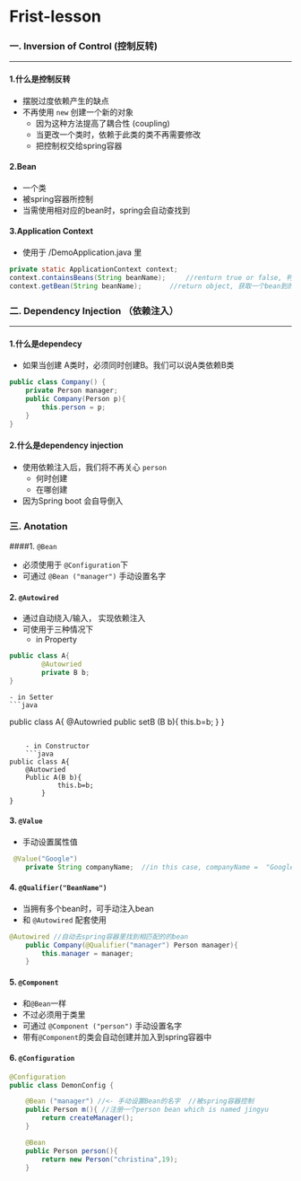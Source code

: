 # Frist-lesson

### 一. Inversion of Control (控制反转)
-----
#### 1.什么是控制反转
- 摆脱过度依赖产生的缺点
- 不再使用 `new` 创建一个新的对象
	- 因为这种方法提高了耦合性 (coupling)
	- 当更改一个类时，依赖于此类的类不再需要修改
	- 把控制权交给spring容器
	
#### 2.Bean
- 一个类
- 被spring容器所控制
- 当需使用相对应的bean时，spring会自动查找到

#### 3.Application Context
- 使用于 /DemoApplication.java 里
```java
private static ApplicationContext context;
context.containsBeans(String beanName);		//renturn true or false, 判断bean是否在spring容器中
context.getBean(String beanName);		//return object, 获取一个bean到的值
```

### 二. Dependency Injection （依赖注入）
----
#### 1.什么是dependecy
- 如果当创建 A类时，必须同时创建B。我们可以说A类依赖B类
```java
public class Company() {
	private Person manager;
	public Company(Person p){
		this.person = p;
	}
}
```

#### 2.什么是dependency injection
- 使用依赖注入后，我们将不再关心 `person` 
	- 何时创建
	- 在哪创建
- 因为Spring boot 会自导倒入

### 三. Anotation
####1. `@Bean`
- 必须使用于 `@Configuration`下
- 可通过 `@Bean ("manager")` 手动设置名字

#### 2. `@Autowired`
- 通过自动绕入/输入， 实现依赖注入
- 可使用于三种情况下
	- in Property
```java
public class A{
		@Autowried
		private B b;
}
```

	- in Setter
	```java
public class A{
	@Autowried
		public setB (B b){
			this.b=b;
		}
}
```

	- in Constructor
	```java
public class A{
	@Autowried
	Public A(B b){
			this.b=b;
		}
}
```
	
#### 3. `@Value`
- 手动设置属性值
```java
 @Value("Google")
    private String companyName;	 //in this case, companyName =  "Google"
```

#### 4. `@Qualifier("BeanName")`
- 当拥有多个bean时，可手动注入bean
- 和 `@Autowired` 配套使用
```java
@Autowired //自动去spring容器里找到相匹配的的bean
    public Company(@Qualifier("manager") Person manager){
        this.manager = manager;
    }
```

#### 5. `@Component`
- 和`@Bean`一样
- 不过必须用于类里
- 可通过 `@Component ("person")` 手动设置名字
- 带有`@Component`的类会自动创建并加入到spring容器中

#### 6. `@Configuration`
```java
@Configuration
public class DemonConfig {

    @Bean ("manager") //<- 手动设置Bean的名字  //被spring容器控制
    public Person m(){ //注册一个person bean which is named jingyu
        return createManager();
    }

    @Bean
    public Person person(){
        return new Person("christina",19);
    }
```




